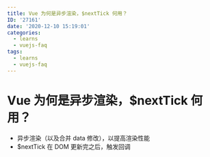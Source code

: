 ```yaml
---
title: Vue 为何是异步渲染，$nextTick 何用？
ID: '27161'
date: '2020-12-10 15:19:01'
categories:
  - learns
  - vuejs-faq
tags:
  - learns
  - vuejs-faq
---
```


# Vue 为何是异步渲染，$nextTick 何用？

- 异步渲染（以及合并 data 修改），以提高渲染性能
- $nextTick 在 DOM 更新完之后，触发回调
